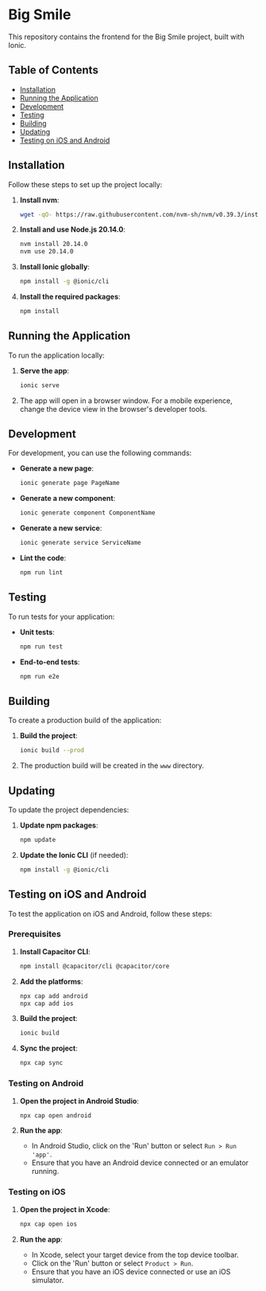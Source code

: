# Big Smile

This repository contains the frontend for the Big Smile project, built with Ionic.

## Table of Contents

- [Installation](#installation)
- [Running the Application](#running-the-application)
- [Development](#development)
- [Testing](#testing)
- [Building](#building)
- [Updating](#updating)
- [Testing on iOS and Android](#testing-on-ios-and-android)

## Installation

Follow these steps to set up the project locally:

1. **Install nvm**:
   ```sh
   wget -qO- https://raw.githubusercontent.com/nvm-sh/nvm/v0.39.3/install.sh | bash
   ```

2. **Install and use Node.js 20.14.0**:
   ```sh
   nvm install 20.14.0
   nvm use 20.14.0
   ```

3. **Install Ionic globally**:
   ```sh
   npm install -g @ionic/cli
   ```

4. **Install the required packages**:
   ```sh
   npm install
   ```

## Running the Application

To run the application locally:

1. **Serve the app**:
   ```sh
   ionic serve
   ```
   
2. The app will open in a browser window. For a mobile experience, change the device view in the browser's developer tools.

## Development

For development, you can use the following commands:

- **Generate a new page**:
  ```sh
  ionic generate page PageName
  ```

- **Generate a new component**:
  ```sh
  ionic generate component ComponentName
  ```

- **Generate a new service**:
  ```sh
  ionic generate service ServiceName
  ```

- **Lint the code**:
  ```sh
  npm run lint
  ```

## Testing

To run tests for your application:

- **Unit tests**:
  ```sh
  npm run test
  ```

- **End-to-end tests**:
  ```sh
  npm run e2e
  ```

## Building

To create a production build of the application:

1. **Build the project**:
   ```sh
   ionic build --prod
   ```

2. The production build will be created in the `www` directory.

## Updating

To update the project dependencies:

1. **Update npm packages**:
   ```sh
   npm update
   ```

2. **Update the Ionic CLI** (if needed):
   ```sh
   npm install -g @ionic/cli
   ```

## Testing on iOS and Android

To test the application on iOS and Android, follow these steps:

### Prerequisites

1. **Install Capacitor CLI**:
   ```sh
   npm install @capacitor/cli @capacitor/core
   ```

2. **Add the platforms**:
   ```sh
   npx cap add android
   npx cap add ios
   ```

3. **Build the project**:
   ```sh
   ionic build
   ```

4. **Sync the project**:
   ```sh
   npx cap sync
   ```

### Testing on Android

1. **Open the project in Android Studio**:
   ```sh
   npx cap open android
   ```

2. **Run the app**:
   - In Android Studio, click on the 'Run' button or select `Run > Run 'app'`.
   - Ensure that you have an Android device connected or an emulator running.

### Testing on iOS

1. **Open the project in Xcode**:
   ```sh
   npx cap open ios
   ```

2. **Run the app**:
   - In Xcode, select your target device from the top device toolbar.
   - Click on the 'Run' button or select `Product > Run`.
   - Ensure that you have an iOS device connected or use an iOS simulator.
